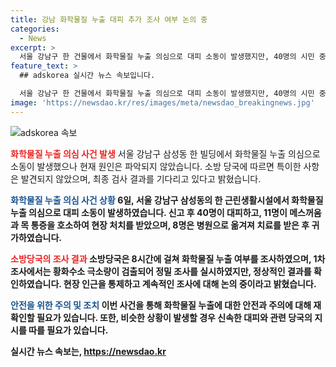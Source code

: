 ```yaml
---
title: 강남 화학물질 누출 대피 추가 조사 여부 논의 중
categories:
  - News
excerpt: >
  서울 강남구 한 건물에서 화학물질 누출 의심으로 대피 소동이 발생했지만, 40명의 시민 중 11명이 목 통증과 메스꺼움을 호소하며 8명이 병원으로 옮겨졌다. 하지만 건강에 지장은 없는 것으로 확인되었다. 소방당국은 1차 조사에서 황화수소를 검출했지만 추가 조사에서는 특이사항이 발견되지 않았고, 최종 검사결과를 기다리고 있다. 화학물질 누출은 아니라는 전망이 나오고 있으며, 정밀 조사가 계획 중이라고 한다.(총 단어수: 154)
feature_text: >
  ## adskorea 실시간 뉴스 속보입니다.

  서울 강남구 한 건물에서 화학물질 누출 의심으로 대피 소동이 발생했지만, 40명의 시민 중 11명이 목 통증과 메스꺼움을 호소하며 8명이 병원으로 옮겨졌다. 하지만 건강에 지장은 없는 것으로 확인되었다. 소방당국은 1차 조사에서 황화수소를 검출했지만 추가 조사에서는 특이사항이 발견되지 않았고, 최종 검사결과를 기다리고 있다. 화학물질 누출은 아니라는 전망이 나오고 있으며, 정밀 조사가 계획 중이라고 한다.(총 단어수: 154)
image: 'https://newsdao.kr/res/images/meta/newsdao_breakingnews.jpg'
---
```


<p><img src="https://newsdao.kr/res/images/meta/newsdao_breakingnews.jpg" alt="adskorea 속보" /></p>

<p><b><span style="color: #ee2323;">화학물질 누출 의심 사건 발생</span></b>
서울 강남구 삼성동 한 빌딩에서 화학물질 누출 의심으로 소동이 발생했으나 현재 원인은 파악되지 않았습니다. 소방 당국에 따르면 특이한 사항은 발견되지 않았으며, 최종 검사 결과를 기다리고 있다고 밝혔습니다.</p>

<p><b><span style="color: #1a5490;">화학물질 누출 의심 사건 상황</span><b>
6일, 서울 강남구 삼성동의 한 근린생활시설에서 화학물질 누출 의심으로 대피 소동이 발생하였습니다. 신고 후 40명이 대피하고, 11명이 메스꺼움과 목 통증을 호소하여 현장 처치를 받았으며, 8명은 병원으로 옮겨져 치료를 받은 후 귀가하였습니다.</p>

<p><b><span style="color: #ee2323;">소방당국의 조사 결과</span></b>
소방당국은 8시간에 걸쳐 화학물질 누출 여부를 조사하였으며, 1차 조사에서는 황화수소 극소량이 검출되어 정밀 조사를 실시하였지만, 정상적인 결과를 확인하였습니다. 현장 인근을 통제하고 계속적인 조사에 대해 논의 중이라고 밝혔습니다.</p>

<p><b><span style="color: #1a5490;">안전을 위한 주의 및 조치</span></b>
이번 사건을 통해 화학물질 누출에 대한 안전과 주의에 대해 재확인할 필요가 있습니다. 또한, 비슷한 상황이 발생할 경우 신속한 대피와 관련 당국의 지시를 따를 필요가 있습니다.</p>
실시간 뉴스 속보는, <a href="https://newsdao.kr" rel="dofollow">https://newsdao.kr</a>


